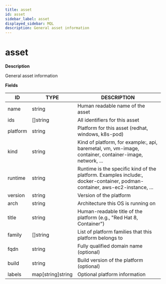 ```yaml
---
title: asset
id: asset
sidebar_label: asset
displayed_sidebar: MQL
description: General asset information
---
```


# asset

**Description**

General asset information

**Fields**

| ID       | TYPE              | DESCRIPTION                                                                                                                |
| -------- | ----------------- | -------------------------------------------------------------------------------------------------------------------------- |
| name     | string            | Human readable name of the asset                                                                                           |
| ids      | &#91;&#93;string  | All identifiers for this asset                                                                                             |
| platform | string            | Platform for this asset (redhat, windows, k8s-pod)                                                                         |
| kind     | string            | Kind of platform, for example:, api, baremetal, vm, vm-image, container, container-image, network, ...                     |
| runtime  | string            | Runtime is the specific kind of the platform. Examples include:, docker-container, podman-container, aws-ec2-instance, ... |
| version  | string            | Version of the platform                                                                                                    |
| arch     | string            | Architecture this OS is running on                                                                                         |
| title    | string            | Human-readable title of the platform (e.g., "Red Hat 8, Container")                                                        |
| family   | &#91;&#93;string  | List of platform families that this platform belongs to                                                                    |
| fqdn     | string            | Fully qualified domain name (optional)                                                                                     |
| build    | string            | Build version of the platform (optional)                                                                                   |
| labels   | map[string]string | Optional platform information                                                                                              |
